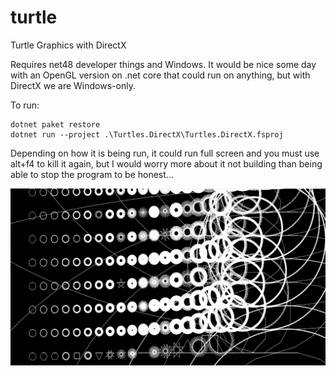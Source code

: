 # turtle
Turtle Graphics with DirectX

Requires net48 developer things and Windows.
It would be nice some day with an OpenGL version on .net core that could run on anything, but with DirectX
we are Windows-only.

To run:
```
dotnet paket restore
dotnet run --project .\Turtles.DirectX\Turtles.DirectX.fsproj
```
Depending on how it is being run, it could run full screen and you must use alt+f4 to kill it again, but I would
worry more about it not building than being able to stop the program to be honest...


![Lots of turtles](https://github.com/bjartwolf/turtle/raw/master/screenshot_turtle.png)

